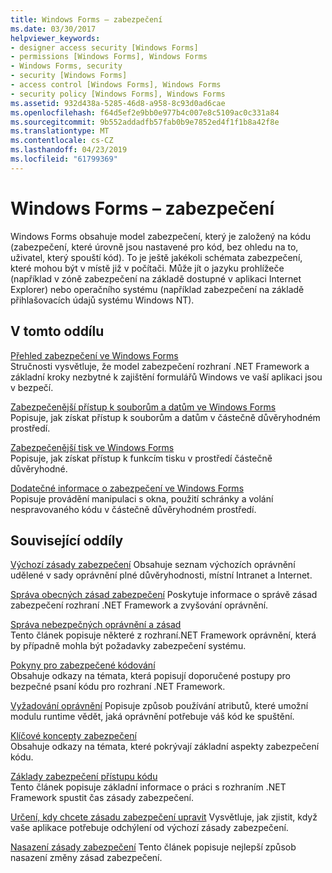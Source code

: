 ```yaml
---
title: Windows Forms – zabezpečení
ms.date: 03/30/2017
helpviewer_keywords:
- designer access security [Windows Forms]
- permissions [Windows Forms], Windows Forms
- Windows Forms, security
- security [Windows Forms]
- access control [Windows Forms], Windows Forms
- security policy [Windows Forms], Windows Forms
ms.assetid: 932d438a-5285-46d8-a958-8c93d0ad6cae
ms.openlocfilehash: f64d5ef2e9bb0e977b4c007e8c5109ac0c331a84
ms.sourcegitcommit: 9b552addadfb57fab0b9e7852ed4f1f1b8a42f8e
ms.translationtype: MT
ms.contentlocale: cs-CZ
ms.lasthandoff: 04/23/2019
ms.locfileid: "61799369"
---
```

# <a name="windows-forms-security"></a>Windows Forms – zabezpečení
Windows Forms obsahuje model zabezpečení, který je založený na kódu (zabezpečení, které úrovně jsou nastavené pro kód, bez ohledu na to, uživatel, který spouští kód). To je ještě jakékoli schémata zabezpečení, které mohou být v místě již v počítači. Může jít o jazyku prohlížeče (například v zóně zabezpečení na základě dostupné v aplikaci Internet Explorer) nebo operačního systému (například zabezpečení na základě přihlašovacích údajů systému Windows NT).  
  
## <a name="in-this-section"></a>V tomto oddílu  
 [Přehled zabezpečení ve Windows Forms](security-in-windows-forms-overview.md)  
 Stručnosti vysvětluje, že model zabezpečení rozhraní .NET Framework a základní kroky nezbytné k zajištění formulářů Windows ve vaší aplikaci jsou v bezpečí.  
  
 [Zabezpečenější přístup k souborům a datům ve Windows Forms](more-secure-file-and-data-access-in-windows-forms.md)  
 Popisuje, jak získat přístup k souborům a datům v částečně důvěryhodném prostředí.  
  
 [Zabezpečenější tisk ve Windows Forms](more-secure-printing-in-windows-forms.md)  
 Popisuje, jak získat přístup k funkcím tisku v prostředí částečně důvěryhodné.  
  
 [Dodatečné informace o zabezpečení ve Windows Forms](additional-security-considerations-in-windows-forms.md)  
 Popisuje provádění manipulaci s okna, použití schránky a volání nespravovaného kódu v částečně důvěryhodném prostředí.  
  
## <a name="related-sections"></a>Související oddíly  
 [Výchozí zásady zabezpečení](https://docs.microsoft.com/previous-versions/dotnet/netframework-4.0/03kwzyfc(v=vs.100))  
 Obsahuje seznam výchozích oprávnění udělené v sady oprávnění plné důvěryhodnosti, místní Intranet a Internet.  
  
 [Správa obecných zásad zabezpečení](https://docs.microsoft.com/previous-versions/dotnet/netframework-4.0/ed5htz45(v=vs.100))  
 Poskytuje informace o správě zásad zabezpečení rozhraní .NET Framework a zvyšování oprávnění.  
  
 [Správa nebezpečných oprávnění a zásad](../misc/dangerous-permissions-and-policy-administration.md)  
 Tento článek popisuje některé z rozhraní.NET Framework oprávnění, která by případně mohla být požadavky zabezpečení systému.  
  
 [Pokyny pro zabezpečené kódování](../../standard/security/secure-coding-guidelines.md)  
 Obsahuje odkazy na témata, která popisují doporučené postupy pro bezpečné psaní kódu pro rozhraní .NET Framework.  
  
 [Vyžadování oprávnění](https://docs.microsoft.com/previous-versions/dotnet/netframework-4.0/yd267cce(v=vs.100))  
 Popisuje způsob používání atributů, které umožní modulu runtime vědět, jaká oprávnění potřebuje váš kód ke spuštění.  
  
 [Klíčové koncepty zabezpečení](../../standard/security/key-security-concepts.md)  
 Obsahuje odkazy na témata, které pokrývají základní aspekty zabezpečení kódu.  
  
 [Základy zabezpečení přístupu kódu](../misc/code-access-security-basics.md)  
 Tento článek popisuje základní informace o práci s rozhraním .NET Framework spustit čas zásady zabezpečení.  
  
 [Určení, kdy chcete zásadu zabezpečení upravit](https://docs.microsoft.com/previous-versions/dotnet/netframework-4.0/xky659fc(v=vs.100))  
 Vysvětluje, jak zjistit, když vaše aplikace potřebuje odchýlení od výchozí zásady zabezpečení.  
  
 [Nasazení zásady zabezpečení](https://docs.microsoft.com/previous-versions/dotnet/netframework-4.0/13wcxx6y(v=vs.100))  
 Tento článek popisuje nejlepší způsob nasazení změny zásad zabezpečení.

